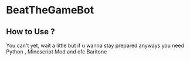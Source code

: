 # BeatTheGameBot
## How to Use ?
You can't yet, wait a little but if u wanna stay prepared anyways you need Python , Minescript Mod and ofc Baritone
